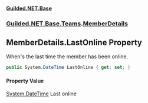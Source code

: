
#### [Guilded.NET.Base](index 'index')
### [Guilded.NET.Base.Teams](index#Guilded_NET_Base_Teams 'Guilded.NET.Base.Teams').[MemberDetails](MemberDetails 'Guilded.NET.Base.Teams.MemberDetails')
## MemberDetails.LastOnline Property
When's the last time the member has been online.  
```csharp
public System.DateTime LastOnline { get; set; }
```

#### Property Value
[System.DateTime](https://docs.microsoft.com/en-us/dotnet/api/System.DateTime 'System.DateTime')
Last online
